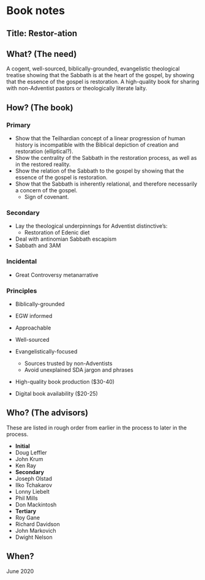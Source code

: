 # Book notes

## Title: Restor-ation

## What? \(The need\)

A cogent, well-sourced, biblically-grounded, evangelistic theological treatise showing that the Sabbath is at the heart of the gospel, by showing that the essence of the gospel is restoration. A high-quality book for sharing with non-Adventist pastors or theologically literate laity.

## How? \(The book\)

### Primary

* Show that the Teilhardian concept of a linear progression of human history is incompatible with the Biblical depiction of creation and restoration \(elliptical?\).
* Show the centrality of the Sabbath in the restoration process, as well as in the restored reality. 
* Show the relation of the Sabbath to the gospel by showing that the essence of the gospel is restoration.
* Show that the Sabbath is inherently relational, and therefore necessarily a concern of the gospel.
  * Sign of covenant.

### Secondary

* Lay the theological underpinnings for Adventist distinctive’s:
  * Restoration of Edenic diet
* Deal with antinomian Sabbath escapism
* Sabbath and 3AM

### Incidental

* Great Controversy metanarrative

### Principles

* Biblically-grounded

* EGW informed

* Approachable
* Well-sourced
* Evangelistically-focused
  * Sources trusted by non-Adventists
  * Avoid unexplained SDA jargon and phrases
* High-quality book production \($30-40\)
* Digital book availability \($20-25\)

## Who? \(The advisors\)

These are listed in rough order from earlier in the process to later in the process.

* **Initial**
* Doug Leffler
* John Krum
* Ken Ray
* **Secondary**
* Joseph Olstad
* Ilko Tchakarov
* Lonny Liebelt
* Phil Mills
* Don Mackintosh
* **Tertiary**
* Roy Gane
* Richard Davidson
* John Markovich
* Dwight Nelson

## When?

June 2020

